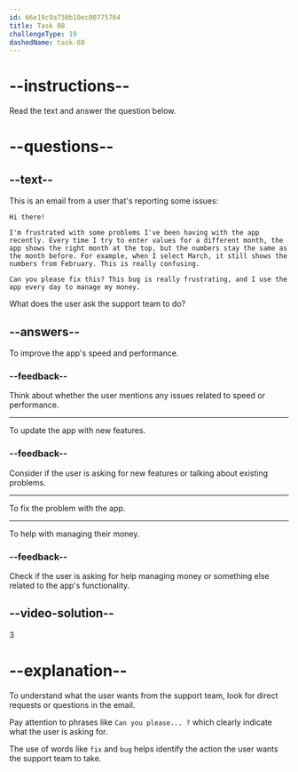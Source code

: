 ```yaml
---
id: 66e19c9a730b10ec00775764
title: Task 88
challengeType: 19
dashedName: task-88
---
```

<!--READING-->

# --instructions--

Read the text and answer the question below.

# --questions--

## --text--

This is an email from a user that's reporting some issues:

`Hi there!`

`I'm frustrated with some problems I've been having with the app recently. Every time I try to enter values for a different month, the app shows the right month at the top, but the numbers stay the same as the month before. For example, when I select March, it still shows the numbers from February. This is really confusing.`

`Can you please fix this? This bug is really frustrating, and I use the app every day to manage my money.`

What does the user ask the support team to do?

## --answers--

To improve the app's speed and performance.

### --feedback--

Think about whether the user mentions any issues related to speed or performance.

---

To update the app with new features.

### --feedback--

Consider if the user is asking for new features or talking about existing problems.

---

To fix the problem with the app.

---

To help with managing their money.

### --feedback--

Check if the user is asking for help managing money or something else related to the app's functionality.

## --video-solution--

3

# --explanation--

To understand what the user wants from the support team, look for direct requests or questions in the email. 

Pay attention to phrases like `Can you please... ?` which clearly indicate what the user is asking for. 

The use of words like `fix` and `bug` helps identify the action the user wants the support team to take.
